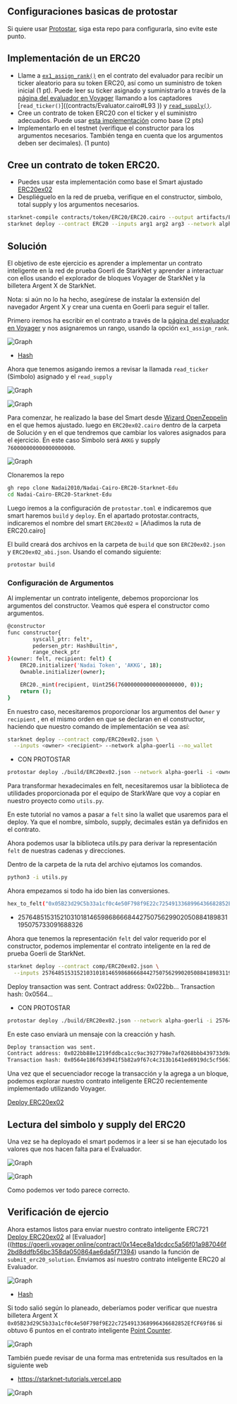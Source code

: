 ## Configuraciones basicas de protostar

Si quiere usar [Protostar](https://github.com/Nadai2010/Nadai-ERC20-Protostar-Cairo), siga esta repo para configurarla, sino evite este punto.

## Implementación de un ERC20

* Llame a [`ex1_assign_rank()`](contracts/Evaluator.cairo#L134) en el contrato del evaluador para recibir un ticker aleatorio para su token ERC20, así como un suministro de token inicial (1 pt). Puede leer su ticker asignado y suministrarlo a través de la [página del evaluador en Voyager](https://goerli.voyager.online/contract/0x14ece8a1dcdcc5a56f01a987046f2bd8ddfb56bc358da050864ae6da5f71394) llamando a los captadores [`read_ticker()`]((contracts/Evaluator.cairo#L93 )) y [`read_supply()`](contracts/Evaluator.cairo#L102).
* Cree un contrato de token ERC20 con el ticker y el suministro adecuados. Puede usar [esta implementación](https://github.com/OpenZeppelin/cairo-contracts/blob/main/src/openzeppelin/token/erc20/ERC20.cairo) como base (2 pts) 
* Implementarlo en el testnet (verifique el constructor para los argumentos necesarios. También tenga en cuenta que los argumentos deben ser decimales). (1 punto)

## Cree un contrato de token ERC20. 

* Puedes usar esta implementación como base el Smart ajustado [ERC20ex02](https://github.com/Nadai2010/Nadai-Cairo-ERC20-Starknet-Edu/blob/master/contracts/Soluci%C3%B3n/ERC20ex02.cairo)
* Despliéguelo en la red de prueba, verifique en el constructor, simbolo, total supply y los argumentos necesarios. 

```bash
starknet-compile contracts/token/ERC20/ERC20.cairo --output artifacts/ERC20.json
starknet deploy --contract ERC20 --inputs arg1 arg2 arg3 --network alpha-goerli 
```

## Solución

El objetivo de este ejercicio es aprender a implementar un contrato inteligente en la red de prueba Goerli de StarkNet y aprender a interactuar con ellos usando el explorador de bloques Voyager de StarkNet y la billetera Argent X de StarkNet.

Nota: si aún no lo ha hecho, asegúrese de instalar la extensión del navegador Argent X y crear una cuenta en Goerli para seguir el taller.

Primero iremos ha escribir en el contrato a través de la [página del evaluador en Voyager](https://goerli.voyager.online/contract/0x14ece8a1dcdcc5a56f01a987046f2bd8ddfb56bc358da050864ae6da5f71394) y nos asignaremos un rango, usando la opción `ex1_assign_rank`.


![Graph](/contracts/Imagenes/rangoex01.png)

* [Hash](https://goerli.voyager.online/tx/0x59548951a225aefa81fc06539db53a70f482af2f3edb6f2cd45abe6f8aa9aee)


Ahora que tenemos asigando iremos a revisar la llamada `read_ticker `(Simbolo) asignado y el `read_supply` 

![Graph](/contracts/Imagenes/tickerex01.png)

![Graph](/contracts/Imagenes/supplyex01.png)


Para comenzar, he realizado la base del Smart desde [Wizard OpenZeppelin](https://wizard.openzeppelin.com/cairo#erc20) en el que hemos ajustado. luego en `ERC20ex02.cairo` dentro de la carpeta de Solución y en el que tendremos que cambiar los valores asignados para el ejercicio. En este caso Simbolo será `AKKG` y supply `760000000000000000000`.

![Graph](/contracts/Imagenes/smartex02.png)


Clonaremos la repo 
```bash
gh repo clone Nadai2010/Nadai-Cairo-ERC20-Starknet-Edu
cd Nadai-Cairo-ERC20-Starknet-Edu
```

Luego iremos a la configuración de `protostar.toml` e indicaremos que smart haremos `build` y `deploy`. En el apartado protostar.contracts, indicaremos el nombre del smart `ERC20ex02` = [Añadimos la ruta de ERC20.cairo]

El build creará dos archivos  en la carpeta de `build` que son `ERC20ex02.json` y `ERC20ex02_abi.json`. Usando el comando siguiente:

```bash
protostar build
```

### Configuración de Argumentos

Al implementar un contrato inteligente, debemos proporcionar los argumentos del constructor. Veamos qué espera el constructor como argumentos.

```bash
@constructor
func constructor{
        syscall_ptr: felt*,
        pedersen_ptr: HashBuiltin*,
        range_check_ptr
}(owner: felt, recipient: felt) {
    ERC20.initializer('Nadai Token', 'AKKG', 18);
    Ownable.initializer(owner);

    ERC20._mint(recipient, Uint256(760000000000000000000, 0));
    return ();                      
}
```

En nuestro caso, necesitaremos proporcionar los argumentos del `Owner` y `recipient` , en el mismo orden en que se declaran en el constructor, haciendo que nuestro comando de implementación se vea así:

```bash
starknet deploy --contract comp/ERC20ex02.json \
  --inputs <owner> <recipient> --network alpha-goerli --no_wallet
```

* CON PROTOSTAR

```bash
protostar deploy ./build/ERC20ex02.json --network alpha-goerli -i <owner> <recipient>
```

Para transformar hexadecimales en felt, necesitaremos usar la biblioteca de utilidades proporcionada por el equipo de StarkWare que voy a copiar en nuestro proyecto como `utils.py`.

En este tutorial no vamos a pasar a `felt` sino la wallet que usaremos para el deploy. Ya que el nombre, símbolo, supply, decimales están ya definidos en el contrato.

Ahora podemos usar la biblioteca utils.py para derivar la representación `felt` de nuestras cadenas y direcciones.

Dentro de la carpeta de la ruta del archivo ejutamos los comandos.

```bash
python3 -i utils.py
```

Ahora empezamos si todo ha ido bien las conversiones.

```bash
hex_to_felt("0x05B23d29C5b33a1cf0c4e50F798f9E22c7254913368996436682852EfCF69f86")
```
* 2576485153152103101814659868666844275075629902050884189831195075733091688326

Ahora que tenemos la representación `felt` del valor requerido por el constructor, podemos implementar el contrato inteligente en la red de prueba Goerli de StarkNet.

```bash
starknet deploy --contract comp/ERC20ex02.json \
  --inputs 2576485153152103101814659868666844275075629902050884189831195075733091688326 2576485153152103101814659868666844275075629902050884189831195075733091688326 --network alpha-goerli --no_wallet
```
>>>
Deploy transaction was sent.
Contract address: 0x022bb...
Transaction hash: 0x0564...

* CON PROTOSTAR

```bash
protostar deploy ./build/ERC20ex02.json --network alpha-goerli -i 2576485153152103101814659868666844275075629902050884189831195075733091688326 2576485153152103101814659868666844275075629902050884189831195075733091688326
```

En este caso enviarà un mensaje con la creacción y hash.

```bash
Deploy transaction was sent.
Contract address: 0x022bb88e1219fddbca1cc9ac3927798e7af0268bbb439733d9a72a47557b7cd1
Transaction hash: 0x0564e186f63d941f5b82a9f67c4c313b1641ed6919dc5cf56615e2f6a2bd28bd
```

Una vez que el secuenciador recoge la transacción y la agrega a un bloque, podemos explorar nuestro contrato inteligente ERC20 recientemente implementado utilizando Voyager.

[Deploy ERC20ex02](https://goerli.voyager.online/contract/0x022bb88e1219fddbca1cc9ac3927798e7af0268bbb439733d9a72a47557b7cd1)

## Lectura del simbolo y supply del ERC20

Una vez se ha deployado el smart podemos ir a leer si se han ejecutado los valores que nos hacen falta para el Evaluador.

![Graph](/contracts/Imagenes/totalex02.png)

![Graph](/contracts/Imagenes/total2ex02.png)

Como podemos ver todo parece correcto. 

## Verificación de ejercio

Ahora estamos listos para enviar nuestro contrato inteligente ERC721 [Deploy ERC20ex02](https://goerli.voyager.online/contract/0x022bb88e1219fddbca1cc9ac3927798e7af0268bbb439733d9a72a47557b7cd1) al [Evaluador]((https://goerli.voyager.online/contract/0x14ece8a1dcdcc5a56f01a987046f2bd8ddfb56bc358da050864ae6da5f71394) usando la función de `submit_erc20_solution`. Enviamos así nuestro contrato inteligente ERC20 al Evaluador.

![Graph](/contracts/Imagenes/submitercex02.png)

* [Hash](https://goerli.voyager.online/tx/0x54c10d6e85ace788daa130b5e452fdad2f3d5de09f95e0c30bb4109b727893d)


Si todo salió según lo planeado, deberíamos poder verificar que nuestra billetera Argent X `0x05B23d29C5b33a1cf0c4e50F798f9E22c7254913368996436682852EfCF69f86` si obtuvo 6 puntos en el contrato inteligente [Point Counter](https://goerli.voyager.online/contract/0x228c0e6db14052a66901df14a9e8493c0711fa571860d9c62b6952997aae58b).

![Graph](/contracts/Imagenes/balanceofex01.png)

También puede revisar de una forma mas entretenida sus resultados en la siguiente web 

* https://starknet-tutorials.vercel.app

![Graph](/contracts/Imagenes/puntosex01.png)
